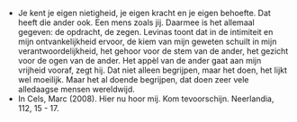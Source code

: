 - Je kent je eigen nietigheid, je eigen kracht en je eigen behoefte. Dat heeft die ander ook. Een mens zoals jij. Daarmee is het allemaal gegeven: de opdracht, de zegen. Levinas toont dat in de intimiteit en mijn ontvankelijkheid ervoor, de kiem van mijn geweten schuilt in mijn verantwoordelijkheid, het gehoor voor de stem van de ander, het gezicht voor de ogen van de ander. Het appèl van de ander gaat aan mijn vrijheid vooraf, zegt hij. Dat niet alleen begrijpen, maar het doen, het lijkt wel moeilijk. Maar het al doende begrijpen, dat doen zeer vele alledaagse mensen wereldwijd.
- In Cels, Marc (2008). Hier nu hoor mij. Kom tevoorschijn.  Neerlandia, 112, 15 - 17.